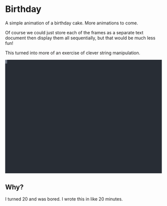 # Birthday

A simple animation of a birthday cake. More animations to come.

Of course we could just store each of the frames as a separate text document
then display them all sequentially, but that would be much less fun!

This turned into more of an exercise of clever string manipulation.

<p align="center">
    <img width="600" src="./birthday.svg">
</p>

## Why?

I turned 20 and was bored. I wrote this in like 20 minutes.
